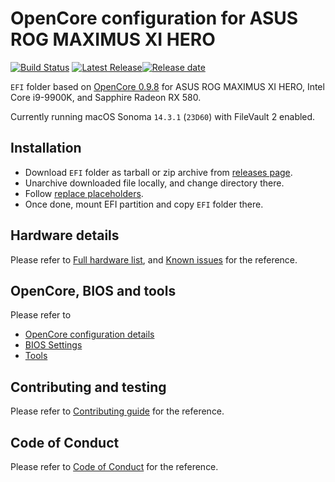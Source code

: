 # OpenCore configuration for ASUS ROG MAXIMUS XI HERO

[![Build Status](https://github.com/vovinacci/OpenCore-ASUS-ROG-MAXIMUS-XI-HERO/workflows/test/badge.svg)](https://github.com/vovinacci/OpenCore-ASUS-ROG-MAXIMUS-XI-HERO/actions?query=workflow%3Atest++branch%3Amaster+) [![Latest Release](https://img.shields.io/github/v/release/vovinacci/OpenCore-ASUS-ROG-MAXIMUS-XI-HERO)](https://github.com/vovinacci/OpenCore-ASUS-ROG-MAXIMUS-XI-HERO/releases)[![Release date](https://img.shields.io/github/release-date/vovinacci/OpenCore-ASUS-ROG-MAXIMUS-XI-HERO.svg?label=)](https://github.com/vovinacci/OpenCore-ASUS-ROG-MAXIMUS-XI-HERO/releases)

`EFI` folder based on [OpenCore 0.9.8](https://github.com/acidanthera/OpenCorePkg/releases/tag/0.9.8) for ASUS ROG MAXIMUS XI HERO, Intel Core i9-9900K, and
Sapphire Radeon RX 580.

Currently running macOS Sonoma `14.3.1` (`23D60`) with FileVault 2 enabled.

## Installation

- Download `EFI` folder as tarball or zip archive from [releases page](https://github.com/vovinacci/OpenCore-ASUS-ROG-MAXIMUS-XI-HERO/releases).
- Unarchive downloaded file locally, and change directory there.
- Follow [replace placeholders](docs/contributing.md#replace-placeholders).
- Once done, mount EFI partition and copy `EFI` folder there.

## Hardware details

Please refer to [Full hardware list](docs/hardware.md), and [Known issues](docs/known-issues.md) for the reference.

## OpenCore, BIOS and tools

Please refer to

- [OpenCore configuration details](docs/opencore.md)
- [BIOS Settings](docs/bios.md)
- [Tools](tools/README.md)

## Contributing and testing

Please refer to [Contributing guide](docs/contributing.md) for the reference.

## Code of Conduct

Please refer to [Code of Conduct](CODE_OF_CONDUCT.md) for the reference.
